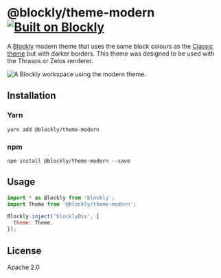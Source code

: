 # @blockly/theme-modern [![Built on Blockly](https://tinyurl.com/built-on-blockly)](https://github.com/google/blockly)

A [Blockly](https://www.npmjs.com/package/blockly) modern theme that uses the
same block colours as the [Classic theme](https://github.com/google/blockly/blob/master/core/theme/classic.js)
but with darker borders. This theme was designed to be used with the Thrasos or
Zelos renderer.

![A Blockly workspace using the modern theme.](https://github.com/google/blockly-samples/raw/master/plugins/theme-modern/readme-media/ModernTheme.png)

## Installation

### Yarn

```
yarn add @blockly/theme-modern
```

### npm

```
npm install @blockly/theme-modern --save
```

## Usage

```js
import * as Blockly from 'blockly';
import Theme from '@blockly/theme-modern';

Blockly.inject('blocklyDiv', {
  theme: Theme,
});
```

## License

Apache 2.0
